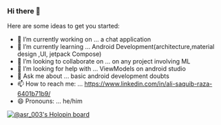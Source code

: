 ### Hi there 👋



Here are some ideas to get you started:

- 🔭 I’m currently working on ... a chat application
- 🌱 I’m currently learning ... Android Development(architecture,material design ,UI, jetpack Compose)
- 👯 I’m looking to collaborate on ... on any project involving ML
- 🤔 I’m looking for help with ... ViewModels on android studio
- 💬 Ask me about ... basic android development doubts
- 📫 How to reach me: ... https://www.linkedin.com/in/ali-saquib-raza-6401b71b9/
- 😄 Pronouns: ... he/him

[![@asr_003's Holopin board](https://holopin.io/api/user/board?user=asr_003)](https://holopin.io/@asr_003)
